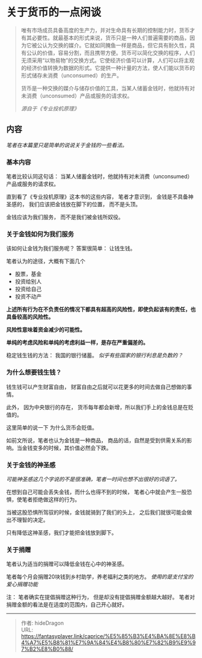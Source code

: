 # 关于货币的一点闲谈


> 唯有市场成员具备高度的生产力，并对生命具有长期的控制能力时，货币才有其必要性。就最基本的形式来说，货币只是一种人们普遍需要的商品，因为它被公认为交换的媒介。它就如同腌鱼一样是商品，但它具有耐久性，具有公认的价值，容易分割，而且携带方便。货币可以简化交换的程序，人们无须采用“以物易物”的交换方式。它使经济价值可以计算，人们可以将主观的经济价值转换为数据的形式。它提供一种计量的方法，使人们能以货币的形式储存未消费（unconsumed）的生产。
>
> 货币是一种交换的媒介与储存价值的工具，当某人储蓄金钱时，他就持有对未消费（unconsumed）产品或服务的请求权。
>
> *源自于《专业投机原理》*

## 内容

*笔者在本篇里只是简单的说说关于金钱的一些看法。*

### 基本内容

笔者比较认同这句话： 当某人储蓄金钱时，他就持有对未消费（unconsumed）产品或服务的请求权。

直到看了《专业投机原理》这本书的这些内容， 笔者才意识到， 金钱是不具备神圣感的， 我们应该把金钱放在脚下的位置， 而不是头顶。

金钱应该为我们服务， 而不是我们被金钱所奴役。

### 关于金钱如何为我们服务

该如何让金钱为我们服务呢？ 答案很简单： 让钱生钱。

笔者认为的途径，大概有下面几个

- 股票，基金
- 投资给别人
- 投资给自己
- 投资不动产

**上述所有行为在不负责任的情况下都具有超高的风险性，即使负起该有的责任，也具备较高的风险性。**

**风险性意味着资金减少的可能性。**

**单纯的考虑风险和单纯的考虑利益一样，是存在严重偏差的。**

稳定钱生钱的方法： 我国的银行储蓄。  *似乎有些国家的银行利息是负数的？*

### 为什么想要钱生钱？

钱生钱可以产生财富自由， 财富自由之后就可以花更多的时间去做自己想做的事情。

此外， 因为中央银行的存在， 货币每年都会新增，所以我们手上的金钱总是在贬值的。 

这里简单的说一下 为什么货币会贬值。 

如前文所说，笔者也认为金钱是一种商品， 商品的话，自然是受到供需关系的影响。当金钱变多的时候，其价值必然会下跌。

### 关于金钱的神圣感

*可能神圣感这几个字说的不是很准确，笔者一时间也想不出很好的词语了。*

在想到自己可能会丢失金钱，而什么也得不到的时候， 笔者心中就会产生一股恐惧，使笔者拒绝做这样的行为。

当被这股恐惧所驾驭的时候，金钱就骑到了我们的头上， 之后我们就很可能会做出不理智的决定。

只有降低这神圣感，我们才能把金钱放到脚下。

### 关于捐赠

笔者认为适当的捐赠可以降低金钱在心中的神圣感。

笔者每个月会捐赠20块钱到乡村助学，养老福利之类的地方。 *使用的是支付宝的爱心捐赠功能*

注： 笔者确实在提倡捐赠这种行为， 但是却没有提倡捐赠金额越大越好。 笔者对捐赠金额的看法是在适度的范围内，自己开心就好。 



---

> 作者: hideDragon  
> URL: https://fantasyplayer.link/caprice/%E5%85%B3%E4%BA%8E%E8%B4%A7%E5%B8%81%E7%9A%84%E4%B8%80%E7%82%B9%E9%97%B2%E8%B0%88/  

